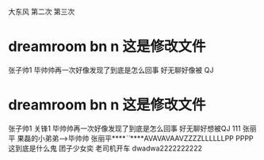 
大东风
第二次
第三次
# dreamroom  bn n 这是修改文件
张子帅1
毕帅帅再一次好像发现了到底是怎么回事
好无聊好像被 QJ
# dreamroom  bn n 这是修改文件
张子帅1 关锋1
毕帅帅再一次好像发现了到底是怎么回事
好无聊好想被QJ 111
张丽平
果磊的小弟弟-->毕帅帅
张丽平****_``_****AVAVAVAAVZZZZLLLLLLPP
PPPP
这到底是什么鬼
团子少女奕 老司机开车
dwadwa2222222222